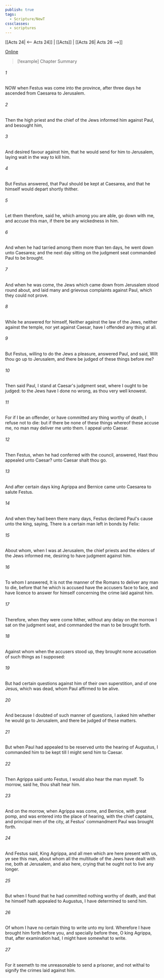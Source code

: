 ```yaml
---
publish: true
tags:
  - Scripture/NewT
cssclasses:
  - scriptures
---
```

[[Acts 24| <-- Acts 24]] | [[Acts]] | [[Acts 26| Acts 26 -->]]

[Online](https://churchofjesuschrist.org/study/scriptures/nt/acts/25?lang=eng)

>[!example] Chapter Summary
>
###### 1
NOW when Festus was come into the province, after three days he ascended from Caesarea to Jerusalem.
###### 2
Then the high priest and the chief of the Jews informed him against Paul, and besought him,
###### 3
And desired favour against him, that he would send for him to Jerusalem, laying wait in the way to kill him.
###### 4
But Festus answered, that Paul should be kept at Caesarea, and that he himself would depart shortly thither.
###### 5
Let them therefore, said he, which among you are able, go down with me, and accuse this man, if there be any wickedness in him.
###### 6
And when he had tarried among them more than ten days, he went down unto Caesarea; and the next day sitting on the judgment seat commanded Paul to be brought.
###### 7
And when he was come, the Jews which came down from Jerusalem stood round about, and laid many and grievous complaints against Paul, which they could not prove.
###### 8
While he answered for himself, Neither against the law of the Jews, neither against the temple, nor yet against Caesar, have I offended any thing at all.
###### 9
But Festus, willing to do the Jews a pleasure, answered Paul, and said, Wilt thou go up to Jerusalem, and there be judged of these things before me?
###### 10
Then said Paul, I stand at Caesar's judgment seat, where I ought to be judged: to the Jews have I done no wrong, as thou very well knowest.
###### 11
For if I be an offender, or have committed any thing worthy of death, I refuse not to die: but if there be none of these things whereof these accuse me, no man may deliver me unto them. I appeal unto Caesar.
###### 12
Then Festus, when he had conferred with the council, answered, Hast thou appealed unto Caesar? unto Caesar shalt thou go.
###### 13
And after certain days king Agrippa and Bernice came unto Caesarea to salute Festus.
###### 14
And when they had been there many days, Festus declared Paul's cause unto the king, saying, There is a certain man left in bonds by Felix:
###### 15
About whom, when I was at Jerusalem, the chief priests and the elders of the Jews informed me, desiring to have judgment against him.
###### 16
To whom I answered, It is not the manner of the Romans to deliver any man to die, before that he which is accused have the accusers face to face, and have licence to answer for himself concerning the crime laid against him.
###### 17
Therefore, when they were come hither, without any delay on the morrow I sat on the judgment seat, and commanded the man to be brought forth.
###### 18
Against whom when the accusers stood up, they brought none accusation of such things as I supposed:
###### 19
But had certain questions against him of their own superstition, and of one Jesus, which was dead, whom Paul affirmed to be alive.
###### 20
And because I doubted of such manner of questions, I asked him whether he would go to Jerusalem, and there be judged of these matters.
###### 21
But when Paul had appealed to be reserved unto the hearing of Augustus, I commanded him to be kept till I might send him to Caesar.
###### 22
Then Agrippa said unto Festus, I would also hear the man myself. To morrow, said he, thou shalt hear him.
###### 23
And on the morrow, when Agrippa was come, and Bernice, with great pomp, and was entered into the place of hearing, with the chief captains, and principal men of the city, at Festus' commandment Paul was brought forth.
###### 24
And Festus said, King Agrippa, and all men which are here present with us, ye see this man, about whom all the multitude of the Jews have dealt with me, both at Jerusalem, and also here, crying that he ought not to live any longer.
###### 25
But when I found that he had committed nothing worthy of death, and that he himself hath appealed to Augustus, I have determined to send him.
###### 26
Of whom I have no certain thing to write unto my lord. Wherefore I have brought him forth before you, and specially before thee, O king Agrippa, that, after examination had, I might have somewhat to write.
###### 27
For it seemeth to me unreasonable to send a prisoner, and not withal to signify the crimes laid against him.



